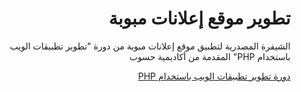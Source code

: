<div dir="rtl">
    <h1>تطوير موقع إعلانات مبوبة</h1>
    <p>الشيفرة المصدرية لتطبيق موقع إعلانات مبوبة من دورة "تطوير تطبيقات الويب باستخدام PHP" المقدمة من أكاديمية حسوب</p>

<a href="https://academy.hsoub.com/learn/php-web-application-development/">دورة تطوير تطبيقات الويب باستخدام  PHP</a>
</div>
